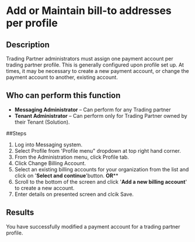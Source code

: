 # Add or Maintain bill-to addresses per profile
## Description
Trading Partner administrators must assign one payment account per trading partner profile. This is generally configured upon profile set up. At times, it may be necessary to create a new payment account, or change the payment account to another, existing account.
## Who can perform this function
* **Messaging Administrator** – Can perform for any Trading partner
* **Tenant Administrator** – Can perform only for Trading Partner owned by their Tenant (Solution).

##Steps
1. Log into Messaging system.
2. Select Profile from 'Profile menu" dropdown at top right hand corner.
3. From the Administration menu, click Profile tab.
4. Click Change Billing Account.
5. Select an existing billing accounts for your organization from the list and click on '**Select and continue**'button. **OR****
6. Scroll to the bottom of the screen and click '**Add a new billing account**' to create a new account.
7. Enter details on presented screen and clcik Save.

## Results

You have successfully modified a payment account for a trading partner profile.

